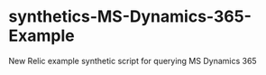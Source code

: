 # synthetics-MS-Dynamics-365-Example
New Relic example synthetic script for querying MS Dynamics 365
